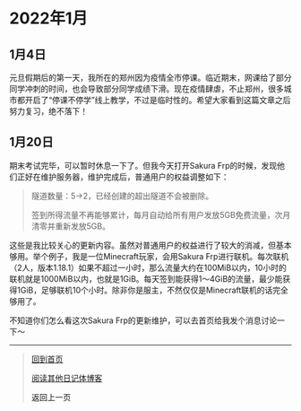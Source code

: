 # 2022年1月

## 1月4日

元旦假期后的第一天，我所在的郑州因为疫情全市停课。临近期末，网课给了部分同学冲刺的时间，也会导致部分同学成绩下滑。现在疫情肆虐，不止郑州，很多城市都开启了“停课不停学”线上教学，不过是临时性的。希望大家看到这篇文章之后努力复习，绝不落下！

## 1月20日

期末考试完毕，可以暂时休息一下了。但我今天打开Sakura Frp的时候，发现他们正好在维护服务器，维护完成后，普通用户的权益调整如下：

>隧道数量：5→2，已经创建的超出隧道不会被删除。
>
>签到所得流量不再能够累计，每月自动给所有用户发放5GB免费流量，次月清零并重新发放5GB。

这些是我比较关心的更新内容。虽然对普通用户的权益进行了较大的消减，但基本够用。举个例子，我是一位Minecraft玩家，会用Sakura Frp进行联机。每次联机（2人，版本1.18.1）如果不超过一小时，那么流量大约在100MiB以内，10小时的联机就是1000MiB以内，也就是1GiB。每天签到能获得1～4GiB的流量，最少能获得1GiB，足够联机10个小时。除非你是服主，不然仅仅是Minecraft联机的话完全够用了。

不知道你们怎么看这次Sakura Frp的更新维护，可以去首页给我发个消息讨论一下～

---

>   [回到首页](../index.md)
>
>   [阅读其他日记体博客](Daily.md)
>
>   <a onClick="javascript :history.back(-1);" style="cursor:pointer">返回上一页</a>
